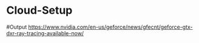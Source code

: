 # Cloud-Setup


#Output
https://www.nvidia.com/en-us/geforce/news/gfecnt/geforce-gtx-dxr-ray-tracing-available-now/
